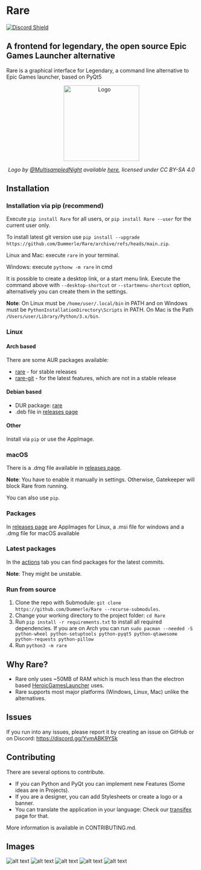 # Rare
[![Discord Shield](https://discordapp.com/api/guilds/826881530310819914/widget.png?style=shield)](https://discord.gg/YvmABK9YSk)

## A frontend for legendary, the open source Epic Games Launcher alternative

Rare is a graphical interface for Legendary, a command line alternative to Epic Games launcher, based on PyQt5

<div align="center">
    <img src="https://github.com/Dummerle/Rare/blob/main/rare/resources/images/Rare.png?raw=true" alt="Logo" width="200"/>
    <p><i>Logo by <a href="https://github.com/MultisampledNight">@MultisampledNight</a> available
        <a href="https://github.com/Dummerle/Rare/blob/main/rare/resources/images/Rare.svg">here</a>,
        licensed under CC BY-SA 4.0</i></p>
</div>

## Installation

### Installation via pip (recommend)

Execute `pip install Rare` for all users, or `pip install Rare --user` for the current user only.

To install latest git version use `pip install --upgrade https://github.com/Dummerle/Rare/archive/refs/heads/main.zip`.

Linux and Mac: execute `rare` in your terminal.

Windows: execute `pythonw -m rare` in cmd

It is possible to create a desktop link, or a start menu link. Execute the command above with `--desktop-shortcut`
or `--startmenu-shortcut` option, alternatively you can create them in the settings.

**Note**: On Linux must be `/home/user/.local/bin` in PATH and on Windows must be `PythonInstallationDirectory\Scripts`
in PATH. On Mac is the Path `/Users/user/Library/Python/3.x/bin`.

### Linux

#### Arch based

There are some AUR packages available:

- [rare](https://aur.archlinux.org/packages/rare) - for stable releases
- [rare-git](https://aur.archlinux.org/packages/rare-git) - for the latest features, which are not in a stable release

#### Debian based

- DUR package: [rare](https://mpr.hunterwittenborn.com/packages/rare)
- .deb file in [releases page](https://github.com/Dummerle/Rare/releases)

#### Other

Install via `pip` or use the AppImage.

### macOS

There is a .dmg file available in [releases page](https://github.com/Dummerle/Rare/releases).

**Note**: You have to enable it manually in settings. Otherwise, Gatekeeper will block Rare from running.

You can also use `pip`.

### Packages

In [releases page](https://github.com/Dummerle/Rare/releases) are AppImages for Linux, a .msi file for windows and a .dmg
file for macOS available

### Latest packages

In the [actions](https://github.com/Dummerle/Rare/actions) tab you can find packages for the latest commits.

**Note**: They might be unstable.

### Run from source

1. Clone the repo with Submodule: `git clone https://github.com/Dummerle/Rare --recurse-submodules`.
2. Change your working directory to the project folder: `cd Rare`
3. Run `pip install -r requirements.txt` to install all required dependencies. If you are on Arch you can
   run `sudo pacman --needed -S python-wheel python-setuptools python-pyqt5 python-qtawesome python-requests python-pillow`
3. Run `python3 -m rare`

## Why Rare?

- Rare only uses ~50MB of RAM which is much less than the electron
  based [HeroicGamesLauncher](https://github.com/Heroic-Games-Launcher/HeroicGamesLauncher) uses.
- Rare supports most major platforms (Windows, Linux, Mac) unlike the alternatives.

## Issues

If you run into any issues, please report it by creating an issue on GitHub or on Discord: https://discord.gg/YvmABK9YSk

## Contributing

There are several options to contribute.

- If you can Python and PyQt you can implement new Features (Some ideas are in Projects).
- If you are a designer, you can add Stylesheets or create a logo or a banner.
- You can translate the application in your language: Check our [transifex](https://www.transifex.com/rare-1/rare) page
  for that.

More information is available in CONTRIBUTING.md.

## Images

![alt text](https://github.com/Dummerle/Rare/blob/main/Screenshots/Rare.png?raw=true)
![alt text](https://github.com/Dummerle/Rare/blob/main/Screenshots/GameInfo.png?raw=true)
![alt text](https://github.com/Dummerle/Rare/blob/main/Screenshots/RareSettings.png?raw=true)
![alt text](https://github.com/Dummerle/Rare/blob/main/Screenshots/RareDownloads.png?raw=true)
![alt text](https://github.com/Dummerle/Rare/blob/main/Screenshots/GameSettings.png?raw=true)
